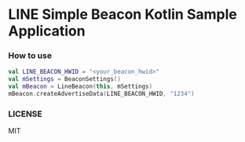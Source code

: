 # LINE Simple Beacon Kotlin Sample Application

### How to use

```kotlin
val LINE_BEACON_HWID = "<your_beacon_hwid>"
val mSettings = BeaconSettings()
val mBeacon = LineBeacon(this, mSettings)
mBeacon.createAdvertiseData(LINE_BEACON_HWID, "1234")
```

### LICENSE

MIT
